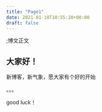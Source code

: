 ```yaml
---
title: "Page1"
date: 2021-01-18T10:55:20+08:00
draft: false
---
```


;博文正文
## 大家好！
新博客，新气象，愿大家有个好的开始

。。。

good luck！